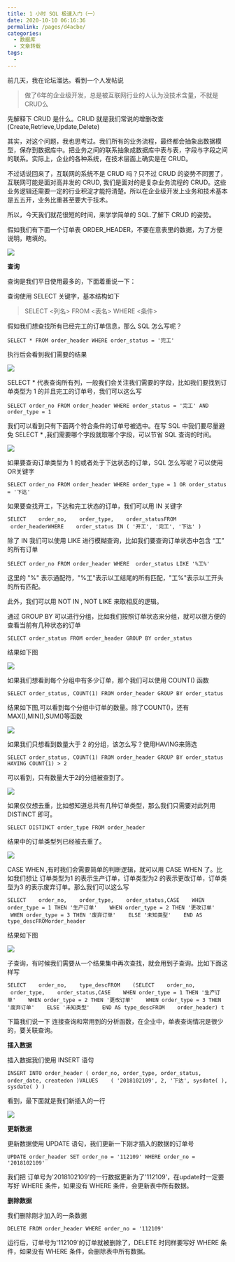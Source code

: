```yaml
---
title: 1 小时 SQL 极速入门（一）
date: 2020-10-10 06:16:36
permalink: /pages/d4acbe/
categories:
  - 数据库
  - 文章转载
tags:
  - 
---
```

<!--
 * @Author: 中箭的吴起
 * @Date: 2020-07-23 08:00:08
 * @LastEditTime: 2020-07-23 08:00:16
 * @LastEditors: 中箭的吴起
 * @Description: 
 * @FilePath: \科技文章c:\Users\admin\OneDrive\studybook\数据库\文章转载\1 小时 SQL 极速入门（一）.md
 * @日行一善，每日一码
--> 
前几天，我在论坛溜达。看到一个人发帖说

> 做了6年的企业级开发，总是被互联网行业的人认为没技术含量，不就是CRUD么

先解释下 CRUD 是什么。CRUD 就是我们常说的增删改查(Create,Retrieve,Update,Delete)

其实，对这个问题，我也思考过。我们所有的业务流程，最终都会抽象出数据模型，保存到数据库中。把业务之间的联系抽象成数据库中表与表，字段与字段之间的联系。实际上，企业的各种系统，在技术层面上确实是在 CRUD。

不过话说回来了，互联网的系统不是 CRUD 吗？只不过 CRUD 的姿势不同罢了，互联网可能是面对高并发的 CRUD, 我们是面对的是复杂业务流程的 CRUD。这些业务逻辑还需要一定的行业积淀才能捋清楚。所以在企业级开发上业务和技术基本是五五开，业务比重甚至要大于技术。

所以，今天我们就花很短的时间，来学学简单的 SQL.了解下 CRUD 的姿势。

假如我们有下面一个订单表 ORDER\_HEADER，不要在意表里的数据，为了方便说明，瞎填的。

![](https://mmbiz.qpic.cn/mmbiz_png/tKxZ4U4ogOzVEdWxI6gLbic2GphvwC0DPy98U6giadc3sfBRibXsiaNJVOvDGJIOBDx35kDY59w83Kzicb5Dnnkq7QA/640?tp=webp&wxfrom=5&wx_lazy=1&wx_co=1)

**查询**

查询是我们平日使用最多的，下面着重说一下：

查询使用 SELECT 关键字，基本结构如下

> SELECT <列名> FROM <表名> WHERE <条件>

假如我们想查找所有已经完工的订单信息，那么 SQL 怎么写呢？

```
SELECT * FROM order_header WHERE order_status = '完工'
```

执行后会看到我们需要的结果

![](https://mmbiz.qpic.cn/mmbiz_png/tKxZ4U4ogOzVEdWxI6gLbic2GphvwC0DPIhFiaxrB4A1Ep3wPHhtfXXB4nMRuDic4DU2rxlYq6p8aZZ365Wv0bvag/640?tp=webp&wxfrom=5&wx_lazy=1&wx_co=1)

SELECT \* 代表查询所有列，一般我们会关注我们需要的字段，比如我们要找到订单类型为 1 的并且完工的订单号，我们可以这么写

```
SELECT order_no FROM order_header WHERE order_status = '完工' AND order_type = 1
```

我们可以看到只有下面两个符合条件的订单号被选中。在写 SQL 中我们要尽量避免 SELECT \* ,我们需要哪个字段就取哪个字段，可以节省 SQL 查询的时间。

![](https://mmbiz.qpic.cn/mmbiz_png/tKxZ4U4ogOzVEdWxI6gLbic2GphvwC0DPZLHKo9VjcvtYKoXmmq1Kd79Q7SB2wn5QFEj2jgALricNzGmRh68omNA/640?tp=webp&wxfrom=5&wx_lazy=1&wx_co=1)

如果要查询订单类型为 1 的或者处于下达状态的订单，SQL 怎么写呢？可以使用OR关键字

```
SELECT order_no FROM order_header WHERE order_type = 1 OR order_status = '下达'
```

如果要查找开工，下达和完工状态的订单，我们可以用 IN 关键字

```
SELECT    order_no,    order_type,    order_statusFROM    order_headerWHERE    order_status IN ( '开工', '完工', '下达' )
```

除了 IN 我们可以使用 LIKE 进行模糊查询，比如我们要查询订单状态中包含 “工” 的所有订单

```
SELECT order_no FROM order_header WHERE  order_status LIKE '%工%'
```

这里的 "%" 表示通配符，"%工"表示以工结尾的所有匹配，"工%"表示以工开头的所有匹配。

此外，我们可以用 NOT IN , NOT LIKE 来取相反的逻辑。

通过 GROUP BY 可以进行分组，比如我们按照订单状态来分组，就可以很方便的查看当前有几种状态的订单

```
SELECT order_status FROM order_header GROUP BY order_status
```

结果如下图

![](https://mmbiz.qpic.cn/mmbiz_png/tKxZ4U4ogOzVEdWxI6gLbic2GphvwC0DPicXdriatLEAibia5jKXcrfiahZkiaylHandooh1ibLhaZtBDT1f642KuwKKiaw/640?tp=webp&wxfrom=5&wx_lazy=1&wx_co=1)

如果我们想看到每个分组中有多少订单，那个我们可以使用 COUNT() 函数

```
SELECT order_status, COUNT(1) FROM order_header GROUP BY order_status
```

结果如下图,可以看到每个分组中订单的数量。除了COUNT()，还有 MAX(),MIN(),SUM()等函数

![](https://mmbiz.qpic.cn/mmbiz_png/tKxZ4U4ogOzVEdWxI6gLbic2GphvwC0DPBuiaY8CycMJo4m9aDVRcRJX5XkN6Sja49CenzGM2bFpT7d5vPoL0qKg/640?tp=webp&wxfrom=5&wx_lazy=1&wx_co=1)

如果我们只想看到数量大于 2 的分组，该怎么写？使用HAVING来筛选

```
SELECT order_status, COUNT(1) FROM order_header GROUP BY order_status HAVING COUNT(1) > 2
```

可以看到，只有数量大于2的分组被查到了。

![](https://mmbiz.qpic.cn/mmbiz_png/tKxZ4U4ogOzVEdWxI6gLbic2GphvwC0DPlY2ILc7atrEqvyxSkdBoe8e6cxKMTia5DQ6Wc721icXwO42MCHcG7WTQ/640?tp=webp&wxfrom=5&wx_lazy=1&wx_co=1)

如果仅仅想去重，比如想知道总共有几种订单类型，那么我们只需要对此列用 DISTINCT 即可。

```
SELECT DISTINCT order_type FROM order_header
```

结果中的订单类型列已经被去重了。

![](https://mmbiz.qpic.cn/mmbiz_png/tKxZ4U4ogOzVEdWxI6gLbic2GphvwC0DPdjopkwo3J2UHQOLbVVBZ5RcLHK7Fw48EesFalrmiaqrYOpAgQx9rYNA/640?tp=webp&wxfrom=5&wx_lazy=1&wx_co=1)

CASE WHEN ,有时我们会需要简单的判断逻辑，就可以用 CASE WHEN 了。比如我们想让 订单类型为1 的表示生产订单，订单类型为2 的表示更改订单，订单类型为3 的表示废弃订单。那么我们可以这么写

```
SELECT    order_no,    order_type,    order_status,CASE    WHEN order_type = 1 THEN '生产订单'    WHEN order_type = 2 THEN '更改订单'    WHEN order_type = 3 THEN '废弃订单'    ELSE '未知类型'    END AS type_descFROMorder_header
```

结果如下图

![](https://mmbiz.qpic.cn/mmbiz_png/tKxZ4U4ogOzVEdWxI6gLbic2GphvwC0DP3iafnk61HjLnyoLgwOhuCfdialvD8Imu4Xia6wMSdJiaiaV3HqGz2Sppz4Q/640?tp=webp&wxfrom=5&wx_lazy=1&wx_co=1)

子查询，有时候我们需要从一个结果集中再次查找，就会用到子查询。比如下面这样写

```
SELECT    order_no,    type_descFROM    (SELECT    order_no,    order_type,    order_status,CASE    WHEN order_type = 1 THEN '生产订单'    WHEN order_type = 2 THEN '更改订单'    WHEN order_type = 3 THEN '废弃订单'    ELSE '未知类型'    END AS type_descFROM    order_header) t
```

下篇我们说一下 连接查询和常用到的分析函数，在企业中，单表查询情况是很少的，要关联查询。

**插入数据**

插入数据我们使用 INSERT 语句

```
INSERT INTO order_header ( order_no, order_type, order_status, order_date, createdon )VALUES    ( '2018102109', 2, '下达', sysdate( ), sysdate( ) )
```

看到，最下面就是我们新插入的一行

![](https://mmbiz.qpic.cn/mmbiz_png/tKxZ4U4ogOzVEdWxI6gLbic2GphvwC0DPa2h0qEdnD6FObtOkTibsicLQQic9DgaD45icEIKqGYTr9GtQWLMNBHrpjQ/640?tp=webp&wxfrom=5&wx_lazy=1&wx_co=1)

**更新数据**

更新数据使用 UPDATE 语句，我们更新一下刚才插入的数据的订单号

```
UPDATE order_header SET order_no = '112109' WHERE order_no = '2018102109'
```

我们把 订单号为'2018102109'的一行数据更新为了'112109'，在update时一定要写好 WHERE 条件，如果没有 WHERE 条件，会更新表中所有数据。

**删除数据**

我们删除刚才加入的一条数据

```
DELETE FROM order_header WHERE order_no = '112109'
```

运行后，订单号为'112109'的订单就被删除了，DELETE 时同样要写好 WHERE 条件，如果没有 WHERE 条件，会删除表中所有数据。
